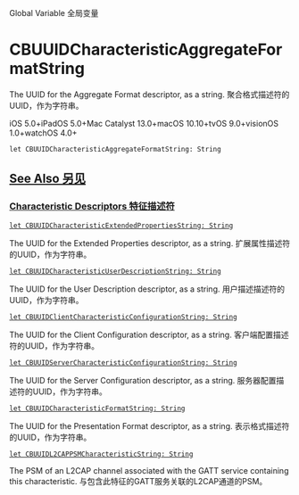 Global Variable 全局变量

# CBUUIDCharacteristicAggregateFormatString 

The UUID for the Aggregate Format descriptor, as a string.
聚合格式描述符的UUID，作为字符串。

iOS 5.0+iPadOS 5.0+Mac Catalyst 13.0+macOS 10.10+tvOS 9.0+visionOS 1.0+watchOS 4.0+

```
let CBUUIDCharacteristicAggregateFormatString: String
```



## [See Also 另见](https://developer.apple.com/documentation/corebluetooth/cbuuidcharacteristicaggregateformatstring#see-also)

### [Characteristic Descriptors 特征描述符](https://developer.apple.com/documentation/corebluetooth/cbuuidcharacteristicaggregateformatstring#Characteristic-Descriptors)

[`let CBUUIDCharacteristicExtendedPropertiesString: String`](https://developer.apple.com/documentation/corebluetooth/cbuuidcharacteristicextendedpropertiesstring)

The UUID for the Extended Properties descriptor, as a string.
扩展属性描述符的UUID，作为字符串。

[`let CBUUIDCharacteristicUserDescriptionString: String`](https://developer.apple.com/documentation/corebluetooth/cbuuidcharacteristicuserdescriptionstring)

The UUID for the User Description descriptor, as a string.
用户描述描述符的UUID，作为字符串。

[`let CBUUIDClientCharacteristicConfigurationString: String`](https://developer.apple.com/documentation/corebluetooth/cbuuidclientcharacteristicconfigurationstring)

The UUID for the Client Configuration descriptor, as a string.
客户端配置描述符的UUID，作为字符串。

[`let CBUUIDServerCharacteristicConfigurationString: String`](https://developer.apple.com/documentation/corebluetooth/cbuuidservercharacteristicconfigurationstring)

The UUID for the Server Configuration descriptor, as a string.
服务器配置描述符的UUID，作为字符串。

[`let CBUUIDCharacteristicFormatString: String`](https://developer.apple.com/documentation/corebluetooth/cbuuidcharacteristicformatstring)

The UUID for the Presentation Format descriptor, as a string.
表示格式描述符的UUID，作为字符串。

[`let CBUUIDL2CAPPSMCharacteristicString: String`](https://developer.apple.com/documentation/corebluetooth/cbuuidl2cappsmcharacteristicstring)

The PSM of an L2CAP channel associated with the GATT service containing this characteristic.
与包含此特征的GATT服务关联的L2CAP通道的PSM。
